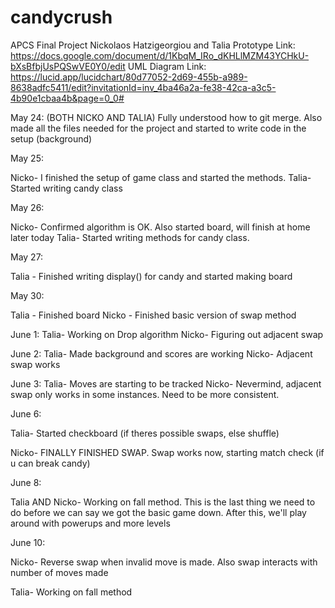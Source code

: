 # candycrush
APCS Final Project Nickolaos Hatzigeorgiou and Talia
Prototype Link: https://docs.google.com/document/d/1KbqM_IRo_dKHLlMZM43YCHkU-bXsBfbjUsPQSwVE0Y0/edit
UML Diagram Link: https://lucid.app/lucidchart/80d77052-2d69-455b-a989-8638adfc5411/edit?invitationId=inv_4ba46a2a-fe38-42ca-a3c5-4b90e1cbaa4b&page=0_0#


May 24: (BOTH NICKO AND TALIA) Fully understood how to git merge. Also made all the files needed for the project and started to write code in the setup (background)

May 25: 

Nicko- I finished the setup of game class and started the methods.
Talia- Started writing candy class

May 26:

Nicko- Confirmed algorithm is OK. Also started board, will finish at home later today
Talia- Started writing methods for candy class.

May 27:

Talia - Finished writing display() for candy and started making board

May 30:

Talia - Finished board
Nicko - Finished basic version of swap method


June 1:
Talia- Working on Drop algorithm
Nicko- Figuring out adjacent swap

June 2:
Talia- Made background and scores are working
Nicko- Adjacent swap works

June 3: 
Talia- Moves are starting to be tracked
Nicko- Nevermind, adjacent swap only works in some instances. Need to be more consistent.

June 6:


Talia- Started checkboard (if theres possible swaps, else shuffle)

Nicko- FINALLY FINISHED SWAP. Swap works now, starting match check (if u can break candy)


June 8:

Talia AND Nicko- Working on fall method. This is the last thing we need to do before we can say we got the basic game down. After this, we'll play around with powerups and more levels


June 10:


Nicko- Reverse swap when invalid move is made. Also swap interacts with number of moves made


Talia- Working on fall method
